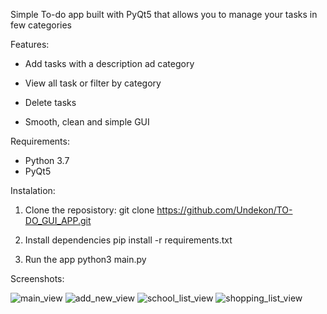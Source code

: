 Simple To-do app built with PyQt5 that allows you to manage your tasks in
few categories

Features:
 - Add tasks with a description ad category
 - View all task or filter by category
 - Delete tasks

 - Smooth, clean and simple GUI

 Requirements:
  - Python 3.7
  - PyQt5

Instalation:
1. Clone the reposistory:
  git clone https://github.com/Undekon/TO-DO_GUI_APP.git

2. Install dependencies
  pip install -r requirements.txt

3. Run the app
  python3 main.py

Screenshots:

![main_view](https://github.com/user-attachments/assets/50b66810-010c-4c87-bd3b-9a5b2e11950d)
![add_new_view](https://github.com/user-attachments/assets/c85a45e4-9f0b-4216-b16d-87c16f861db6)
![school_list_view](https://github.com/user-attachments/assets/4768b62f-06e0-4e62-842e-a992bb2b1a25)
![shopping_list_view](https://github.com/user-attachments/assets/790eb0f6-ea01-445f-85fa-38dd19a25986)
